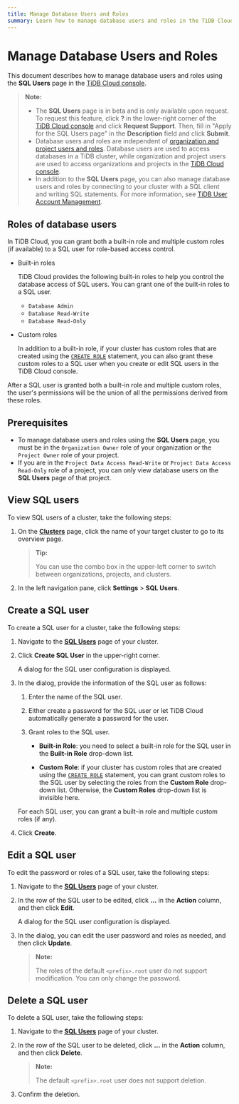 ```yaml
---
title: Manage Database Users and Roles
summary: Learn how to manage database users and roles in the TiDB Cloud console.
---
```


# Manage Database Users and Roles

This document describes how to manage database users and roles using the **SQL Users** page in the [TiDB Cloud console](https://console.tidb.io/signup?provider_source=alicloud).

> **Note:**
>
> - The **SQL Users** page is in beta and is only available upon request. To request this feature, click **?** in the lower-right corner of the [TiDB Cloud console](https://console.tidb.io/signup?provider_source=alicloud) and click **Request Support**. Then, fill in "Apply for the SQL Users page" in the **Description** field and click **Submit**.
> - Database users and roles are independent of [organization and project users and roles](/tidb-cloud/manage-user-access.md). Database users are used to access databases in a TiDB cluster, while organization and project users are used to access organizations and projects in the [TiDB Cloud console](https://console.tidb.io/signup?provider_source=alicloud).
> - In addition to the **SQL Users** page, you can also manage database users and roles by connecting to your cluster with a SQL client and writing SQL statements. For more information, see [TiDB User Account Management](https://docs.pingcap.com/tidb/dev/user-account-management).

## Roles of database users

In TiDB Cloud, you can grant both a built-in role and multiple custom roles (if available) to a SQL user for role-based access control.

- Built-in roles

    TiDB Cloud provides the following built-in roles to help you control the database access of SQL users. You can grant one of the built-in roles to a SQL user.

    - `Database Admin`
    - `Database Read-Write`
    - `Database Read-Only`

- Custom roles

    In addition to a built-in role, if your cluster has custom roles that are created using the [`CREATE ROLE`](/sql-statements/sql-statement-create-role.md) statement, you can also grant these custom roles to a SQL user when you create or edit SQL users in the TiDB Cloud console.

After a SQL user is granted both a built-in role and multiple custom roles, the user's permissions will be the union of all the permissions derived from these roles.

## Prerequisites

- To manage database users and roles using the **SQL Users** page, you must be in the `Organization Owner` role of your organization or the `Project Owner` role of your project.
- If you are in the `Project Data Access Read-Write` or `Project Data Access Read-Only` role of a project, you can only view database users on the **SQL Users** page of that project.

## View SQL users

To view SQL users of a cluster, take the following steps:

1. On the [**Clusters**](https://console.tidb.io/project/clusters) page, click the name of your target cluster to go to its overview page.

    > **Tip:**
    >
    > You can use the combo box in the upper-left corner to switch between organizations, projects, and clusters.

2. In the left navigation pane, click **Settings** > **SQL Users**.

## Create a SQL user

To create a SQL user for a cluster, take the following steps:

1. Navigate to the [**SQL Users**](#view-sql-users) page of your cluster.

2. Click **Create SQL User** in the upper-right corner.

    A dialog for the SQL user configuration is displayed.

3. In the dialog, provide the information of the SQL user as follows:

    1. Enter the name of the SQL user.
    2. Either create a password for the SQL user or let TiDB Cloud automatically generate a password for the user.
    3. Grant roles to the SQL user.

        - **Built-in Role**: you need to select a built-in role for the SQL user in the **Built-in Role** drop-down list.

        - **Custom Role**: if your cluster has custom roles that are created using the [`CREATE ROLE`](/sql-statements/sql-statement-create-role.md) statement, you can grant custom roles to the SQL user by selecting the roles from the **Custom Role** drop-down list. Otherwise, the **Custom Roles** drop-down list is invisible here.

      For each SQL user, you can grant a built-in role and multiple custom roles (if any).

4. Click **Create**.

## Edit a SQL user

To edit the password or roles of a SQL user, take the following steps:

1. Navigate to the [**SQL Users**](/tidb-cloud/configure-sql-users.md#view-sql-users) page of your cluster.

2. In the row of the SQL user to be edited, click **...** in the **Action** column, and then click **Edit**.

    A dialog for the SQL user configuration is displayed.

3. In the dialog, you can edit the user password and roles as needed, and then click **Update**.

    > **Note:**
    >
    > The roles of the default `<prefix>.root` user do not support modification. You can only change the password.

## Delete a SQL user

To delete a SQL user, take the following steps:

1. Navigate to the [**SQL Users**](/tidb-cloud/configure-sql-users.md#view-sql-users) page of your cluster.
2. In the row of the SQL user to be deleted, click **...** in the **Action** column, and then click **Delete**.

    > **Note:**
    >
    > The default `<prefix>.root` user does not support deletion.

3. Confirm the deletion.
